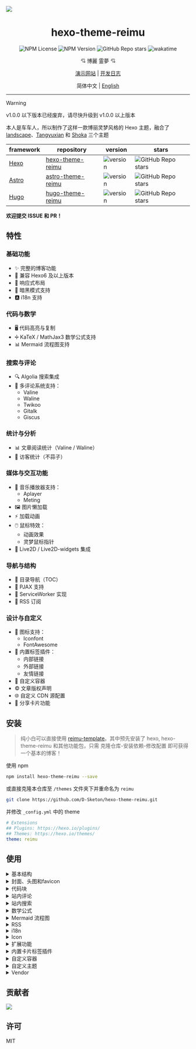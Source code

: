 <img src="https://cdn.jsdelivr.net/gh/D-Sketon/hexo-theme-reimu@main/_screenshot/Reimu_dark.png"/>
<div align = center>
  <h1>hexo-theme-reimu</h1>
  <img alt="NPM License" src="https://img.shields.io/npm/l/hexo-theme-reimu">
  <img alt="NPM Version" src="https://img.shields.io/npm/v/hexo-theme-reimu">
  <img alt="GitHub Repo stars" src="https://img.shields.io/github/stars/D-Sketon/hexo-theme-reimu">
  <img src="https://wakatime.com/badge/user/a6ea8444-9e83-48bb-9744-09a19ac07114/project/fe59c195-6633-4ee8-89c0-e1b24fa1fff4.svg" alt="wakatime">
  <p align="center">
  💘 博麗 霊夢 💘
  </p>

[演示网站](https://d-sketon.github.io) | [开发日志](https://d-sketon.github.io/20240601/hexo-theme-reimu-log/)

简体中文 | [English](https://github.com/D-Sketon/hexo-theme-reimu/blob/main/README.en.md)

</div>

---

> [!WARNING]
> v1.0.0 以下版本已经废弃，请尽快升级到 v1.0.0 以上版本

本人是车车人，所以制作了这样一款博丽灵梦风格的 Hexo 主题，融合了 [landscape](https://github.com/hexojs/hexo-theme-landscape)、[Tangyuxian](https://github.com/tangyuxian/hexo-theme-tangyuxian) 和 [Shoka](https://github.com/amehime/hexo-theme-shoka) 三个主题

|framework|repository|version|stars|
|-|-|-|-|
|[Hexo](https://hexo.io/)|[hexo-theme-reimu](https://github.com/D-Sketon/hexo-theme-reimu)|<img alt="version" src="https://img.shields.io/badge/dynamic/json?url=https%3A%2F%2Fgithub.com%2FD-Sketon%2Fhexo-theme-reimu%2Fraw%2Fmain%2Fpackage.json&query=%24.version&label=version">|<img alt="GitHub Repo stars" src="https://img.shields.io/github/stars/D-Sketon/hexo-theme-reimu">|
|[Astro](https://astro.build)|[astro-theme-reimu](https://github.com/D-Sketon/astro-theme-reimu)|<img alt="version" src="https://img.shields.io/badge/dynamic/json?url=https%3A%2F%2Fgithub.com%2FD-Sketon%2Fastro-theme-reimu%2Fraw%2Fmain%2Fpackage.json&query=%24.version&label=version">|<img alt="GitHub Repo stars" src="https://img.shields.io/github/stars/D-Sketon/astro-theme-reimu">|
|[Hugo](https://gohugo.io)|[hugo-theme-reimu](https://github.com/D-Sketon/hugo-theme-reimu)|<img alt="version" src="https://img.shields.io/badge/dynamic/json?url=https%3A%2F%2Fgithub.com%2FD-Sketon%2Fhugo-theme-reimu%2Fraw%2Fmain%2Fpackage.json&query=%24.version&label=version">|<img alt="GitHub Repo stars" src="https://img.shields.io/github/stars/D-Sketon/hugo-theme-reimu">|

**欢迎提交 ISSUE 和 PR！**

## 特性

### 基础功能
- ✨ 完整的博客功能
- 🔄 兼容 Hexo6 及以上版本
- 📱 响应式布局
- 🌙 暗黑模式支持
- 🅰️ i18n 支持

### 代码与数学
- 🖥️ 代码高亮与复制
- ➗ KaTeX / MathJax3 数学公式支持
- 📊 Mermaid 流程图支持

### 搜索与评论
- 🔍 Algolia 搜索集成
- 💬 多评论系统支持：
  - Valine
  - Waline
  - Twikoo
  - Gitalk
  - Giscus

### 统计与分析
- 📊 文章阅读统计（Valine / Waline）
- 👥 访客统计（不蒜子）

### 媒体与交互功能
- 🎵 音乐播放器支持：
  - Aplayer
  - Meting
- 🖼️ 图片懒加载
- ⚡ 加载动画
- 🖱️ 鼠标特效：
  - 动画效果
  - 灵梦鼠标指针
- 👾 Live2D / Live2D-widgets 集成

### 导航与结构
- 📑 目录导航（TOC）
- 🔄 PJAX 支持
- 🔧 ServiceWorker 实现
- 📰 RSS 订阅

### 设计与自定义
- 🎨 图标支持：
  - Iconfont
  - FontAwesome
- 🔗 内置标签插件：
  - 内部链接
  - 外部链接
  - 友情链接
- 🎨 自定义容器
- ©️ 文章版权声明
- 🌐 自定义 CDN 源配置
- 🎨 分享卡片功能

## 安装

> 纯小白可以直接使用 [reimu-template](https://github.com/D-Sketon/reimu-template)。其中预先安装了 hexo, hexo-theme-reimu 和其他功能包，只需 克隆仓库-安装依赖-修改配置 即可获得一个基本的博客！

使用 npm

```bash
npm install hexo-theme-reimu --save
```

或直接克隆本仓库至 `/themes` 文件夹下并重命名为 `reimu`

```bash
git clone https://github.com/D-Sketon/hexo-theme-reimu.git
```

并修改 `_config.yml` 中的 theme

```yaml
# Extensions
## Plugins: https://hexo.io/plugins/
## Themes: https://hexo.io/themes/
theme: reimu
```

## 使用

<details>
<summary>基本结构</summary>

### 基本结构

为了保证显示正确，请参考 `_example` 在 `source` 中分别建立 `_data`、`about` 和 `friend` 文件夹 （注意：是博客根目录下的 `source` 文件夹，而不是主题中的 `source` ！）

#### \_data

- `avatar` 文件夹中存储作者头像，默认命名 `avatar.webp`，可在内层 `_config.yml` 中做如下配置

```yaml
avatar: "avatar.webp" # 默认就是在avatar文件夹内寻找，请不要包含路径，否则会404
```

- `covers` 文件夹中存储文章封面
- `covers.yml` 中存储文章封面 url

#### about

`index.md` 作为**关于**页面

#### friend

`index.md` 作为**友链**页面，在 `_data.yml` 中填入友链信息即可在页面上显示对应好友卡片

</details>
<details>
<summary>封面、头图和favicon</summary>

### 封面、头图和 favicon

#### 封面

封面显示逻辑如下

- 如果文章的 Front matter 中包含 cover 的 url，则该文章头图和首页缩略图均显示该 url

```yaml
---
title: Hello World
cover: https://example.com
---
```

- 如果文章的 Front matter 中包含 cover 为 `false`，则该文章不显示头图（首页上仍然是随机图片）

```yaml
---
title: Hello World
cover: false
---
```

- 如果文章的 Front matter 中包含 cover 为 `rgb(xxx,xxx,xxx)`，则该文章头图为对应的渐变纯色（首页上仍然是随机图片）

```yaml
---
title: Hello World
cover: rgb(255,117,117)
---
```

- 否则查找 `covers` 文件夹和 `covers.yml`，并从中随机挑选图片
- 若上述文件均不存在，则显示头图

#### 头图

头图保存于 `themes/reimu/source/images/banner.webp`，可在内层 `_config.yml` 中修改

```yaml
banner: "/images/banner.webp"
```

#### favicon

favicon 保存于 `themes/reimu/source/images/favicon.ico`，可在内层 `_config.yml` 中修改

```yaml
favicon: "/images/favicon.ico"
```

#### 置顶

在文章的 Front-matter 中添加 `sticky: true`

```yaml
---
title: Hello World
sticky: true
---
```

</details>
<details>
<summary>代码块</summary>

### 代码块

为保证代码块的正确显示，请保证外层 `_config.yml` 中为如下配置
(Hexo <7.0.0)

```yaml
highlight:
  enable: true
  wrap: true
  hljs: false
prismjs:
  enable: false
```

(Hexo >=7.0.0)

```yaml
syntax_highlighter: highlight.js
highlight:
  wrap: true
  hljs: false
```

代码块同时提供了代码粘贴功能，点击代码块右上角的复制按钮即可复制代码。在内层 `_config.yml` 中可以对复制功能进行配置。  
`success` 为复制成功时的提示，`fail` 为复制失败时的提示。此外，可以配置版权声明，当复制的字符数大于 `count` 时会在复制的内容后面添加 `content` 版权声明。

```yaml
clipboard:
  success: 复制成功(*^▽^*)
  fail: 复制失败 (ﾟ⊿ﾟ)ﾂ
  copyright:
    enable: false
    count: 50 # 大于多少字符添加版权声明
    content: 本文版权：本博客所有文章除特别声明外，均采用 BY-NC-SA 许可协议。转载请注明出处！
```

v1.1.0 添加了配置用于控制代码块的默认展开状态，`expand` 可以设置为 `true`、`false` 或数字，数字表示当代码块的行数大于该数字时默认收缩。

```yaml
code_block:
  expand: true # true | false | number
```

</details>
<details>
<summary>站内评论</summary>

### 站内评论

> 站内评论可以使用 Front matter 中的 `comments` 独立控制每篇文章是否显示评论。  
> 当 `comments` 为 `false` 时不显示评论，`true` 或不填时根据 `_config.yml` 的配置决定是否显示。

若基于 [Valine](https://valine.js.org/)  
请参考其官方文档完成 `LeanCloud` 的配置，并在内层 `_config.yml` 中将 `valine.enable` 改为 `true`，并填入自己的 `appId` 和 `appKey`

```yaml
valine:
  enable: true
  appId: "your appId"
  appKey: "your appKey"
```

若基于 [Waline](https://waline.js.org/)  
请参考其[官方文档](https://waline.js.org/guide/get-started/)完成 `LeanCloud` 的配置，并在内层 `_config.yml` 中将 `waline.enable` 改为 `true`，并填入自己的 `serverURL`

```yaml
waline:
  enable: true
  serverURL: "your server url"
  lang: zh-CN
  locale: {} # https://waline.js.org/guide/features/i18n.html#%E8%87%AA%E5%AE%9A%E4%B9%89%E8%AF%AD%E8%A8%80
  emoji:
    - https://unpkg.com/@waline/emojis@1.2.0/weibo
    - https://unpkg.com/@waline/emojis@1.2.0/alus
    - https://unpkg.com/@waline/emojis@1.2.0/bilibili
    - https://unpkg.com/@waline/emojis@1.2.0/qq
    - https://unpkg.com/@waline/emojis@1.2.0/tieba
    - https://unpkg.com/@waline/emojis@1.2.0/tw-emoji
  meta:
    - nick
    - mail
    - link
  requiredMeta:
    - nick
    - mail
  wordLimit: 0
  pageSize: 10
  pageview: true
```

若基于 [twikoo](https://twikoo.js.org)  
请参考其[官方文档](https://twikoo.js.org/quick-start.html)完成 腾讯云 或 Vercel 部署，并在内层 `_config.yml` 中将 `twikoo.enable` 改为 `true`，并填入自己的 `envId`

```yml
twikoo:
  enable: true
  envId: # 腾讯云环境填 envId；Vercel 环境填地址（https://xxx.vercel.app）
  region:
```

若基于 [giscus](https://giscus.app/zh-CN)  
请参考文档完成仓库的配置，并在内层 `_config.yml` 中将 `giscus.enable` 改为 `true`，并填入对应的数据

```yml
giscus:
  enable: true
  repo: "your repo"
  repoId: "your repoId"
  category: "your category"
  categoryId: "your categoryId"
  mapping: mapping
  strict: 0
  reactionsEnabled: 1
  emitMetadata: 0
  inputPosition: bottom
  lang: zh-CN
```

若基于 [gitalk](https://gitalk.github.io/)  
请参考其[官方文档](https://github.com/gitalk/gitalk?tab=readme-ov-file#usage)完成仓库的配置，并在内层 `_config.yml` 中将 `gitalk.enable` 改为 `true`，并填入对应的数据

```yml
gitalk:
  enable: true
  clientID: "your application client ID"
  clientSecret: "your application client secret"
  repo: "your repo"
  owner: "repo owner"
  admin: "repo owner and collaborators"
  md5: false # 是否使用 md5 加密路径
```

</details>
<details>
<summary>站内搜索</summary>

### 站内搜索

若选择 [Algolia](https://www.algolia.com/)，请安装 [@reimujs/hexo-algoliasearch](https://github.com/D-Sketon/hexo-algoliasearch)

```bash
npm install @reimujs/hexo-algoliasearch --save
```

并参考其 [README](https://github.com/D-Sketon/hexo-algoliasearch#readme) 完成对 `Algolia` 账号的配置，并在外层 `_config.yml` 中添加如下配置

> 注意：搜索跳转链接为永久链接，所以请保证外层 `_config.yml` 中的 `url` 填写正确

```yml
algolia:
  appId: "your applicationID"
  apiKey: "your apiKey"
  adminApiKey: "your adminApiKey"
  indexName: "your indexName"
  chunkSize: 5000
  fields:
    - content:strip:truncate,0,500
    - excerpt:strip
    - gallery
    - permalink
    - photos
    - slug
    - tags
    - title
```

在内层 `_config.yml` 中将 `algolia_search.enable` 改为 `true`

```yaml
algolia_search:
  enable: true
```

> 1.5.0+ 后主题内置了 `hexo-generator-search`，所以无需再安装 `hexo-generator-search`

本主题内置了 hexo-generator-search，若选择本机搜索，请在内层 `_config.yml` 中将 `generator_search.enable` 改为 `true`，其余配置参考 [hexo-generator-search](https://github.com/wzpan/hexo-generator-search)

```yaml
generator_search:
  enable: true
  field: post
  content: true
```

</details>
<details>
<summary>数学公式</summary>

### 数学公式

请安装 [@reimujs/hexo-renderer-markdown-it-plus](https://github.com/D-Sketon/hexo-renderer-markdown-it-plus)

```bash
npm uninstall hexo-renderer-marked --save
npm install @reimujs/hexo-renderer-markdown-it-plus --save
```

默认关闭，在内层 `_config.yml` 中将 `math.enable` 改为 `true` 可以开启数学公式支持

> 注意不要同时开启 KaTeX 和 MathJax3

#### KaTeX

如果想要基于服务端渲染，在内层 `_config.yml` 中将 `math.katex.enable` 改为 `true`

```yaml
math:
  enable: true
  katex:
    enable: true
    autoRender: false
```

如果想要基于客户端渲染，在内层 `_config.yml` 中将 `math.katex.enable` 改为 `true`，并将 `autoRender` 也改为 `true`

```yaml
math:
  enable: true
  katex:
    enable: true
    autoRender: true
```

在外层 `_config.yml` 中添加如下配置

```yaml
markdown_it_plus:
  rawLaTeX: true
```

#### MathJax3

如果想要使用 MathJax3，请在内层 `_config.yml` 中将 `math.mathjax.enable` 改为 `true`

```yaml
math:
  enable: true
  mathjax:
    enable: true
    options: # MathJax 配置
```

在外层 `_config.yml` 中添加如下配置

```yaml
markdown_it_plus:
  rawLaTeX: true
```

</details>
<details>
<summary>Mermaid 流程图</summary>

### Mermaid 流程图

请安装 [hexo-filter-mermaid-diagrams](https://github.com/webappdevelp/hexo-filter-mermaid-diagrams)

```bash
npm install hexo-filter-mermaid-diagrams --save
```

在内层 `_config.yml` 中将 `mermaid.enable` 改为 `true`

```yaml
mermaid:
  enable: true
```

并在需要使用 mermaid 的文章的 front-matter 中添加 `mermaid: true`

```yaml
---
title: Hello World
mermaid: true
---
```

</details>
<details>
<summary>RSS</summary>

### RSS

请安装 [hexo-generator-feed](https://github.com/hexojs/hexo-generator-feed)

```bash
npm install hexo-generator-feed --save
```

并参考其 [README](https://github.com/hexojs/hexo-generator-feed#readme) 在外层 `_config.yml` 完成对 `feed` 的配置  
在内层 `_config.yml` 中填入生成的 `xml`

```yaml
rss: atom.xml
```

</details>

<details>
<summary>i18n</summary>

### i18n

本主题默认提供 `en`、`zh-CN`、`zh-TW` 和 `ja` 四种语言，可以在外层 `_config.yml` 中修改 `language` 来切换语言

```yaml
language: zh-CN
```

> 以下为实验性功能，可能会有 BUG

v1.4.0+ 实验性地引入了 `hexo-generator-i18n` 并提供了多语言切换功能，可以在内层 `_config.yml` 中配置 `i18n` 来添加自定义语言，其配置方式可参考 [hexo-generator-i18n](https://github.com/Jamling/hexo-generator-i18n)：

```yaml
i18n:
  enable: false # false | true
  type: [page, post]
  generator: [archive, category, tag, index]
  languages: [zh-CN, en] # 语言列表，第一个为默认语言
```

对于 post 的多语言支持，可以在 Front-matter 中添加 `lang` 来指定**除默认语言外的**其他语言（默认语言不需要添加）

```yaml
lang: en
```

以上会生成 `/en/:permalink` 的页面

对于 page 的多语言支持，可直接在 `source` 文件夹下新建对应语言的文件夹，并将 `index.md` 放入其中，如 `source/en/about/index.md`。这会生成 `/en/about` 的页面

</details>

<details>
<summary>Icon</summary>

### Icon

Icon 默认使用本主题提供的 iconfont（v0.1.3+）

```yml
icon_font: 4552607_0khxww3tj3q9
```

如果想要继续使用 fontawesome 图标，请将 `icon_font` 设置为 `false`，此时会使用 `vendor` 中对应的 fontawesome

```yml
fontawesome:
  high_priority:
    - webcache|@fortawesome/fontawesome-free@6.5.1/css/regular.min.css
    - webcache|@fortawesome/fontawesome-free@6.5.1/css/solid.min.css
  low_priority:
    - webcache|@fortawesome/fontawesome-free@6.5.1/css/brands.min.css
    - webcache|@fortawesome/fontawesome-free@6.5.1/css/v5-font-face.min.css
    - webcache|@fortawesome/fontawesome-free@6.5.1/css/v4-font-face.min.css
```

</details>

<details>
<summary>扩展功能</summary>

### 扩展功能

#### 暗黑模式

默认为 `auto`，根据用户系统设置自动切换。可以设置为 `true` 或 `false` 改变默认状态

```yaml
dark_mode:
  # true 代表暗黑模式默认开启
  # false 代表暗黑模式默认关闭
  # auto 代表根据用户系统设置自动切换
  enable: auto # true | false | auto
```

#### Pace 进度条

默认开启

```yaml
pace:
  enable: true
```

#### Firework 鼠标特效

默认开启

```yaml
firework:
  enable: true
```

具体配置请查看 [mouse-firework](https://github.com/D-Sketon/mouse-firework)

#### PJAX

默认关闭

```yaml
pjax:
  enable: false
```

> PJAX 在 v0.0.10 中被引入，用于那些需要添加音乐播放器等需要 SPA 的用户。经过一段时间的迭代后已基本上稳定，但引入后仍然可能会出现诸如**脚本无法执行**、**脚本重复执行**、**页面渲染混乱**等 BUG。请慎重考虑！

> PJAX 无法与 `relative_link: true` 配合使用！

#### ServiceWorker

默认关闭

```yaml
service_worker:
  enable: false
```

#### Live2D

默认关闭

```yaml
live2d:
  enable: false
  position: left # left | right
```

#### Live2D Widgets

默认关闭

```yaml
live2d_widgets:
  enable: false
  position: left # left | right
```

#### Reimu 鼠标指针

默认开启

```yml
reimu_cursor:
  enable: true
  cursor:
    default: ../images/cursor/reimu-cursor-default.png
    pointer: ../images/cursor/reimu-cursor-pointer.png
    text: ../images/cursor/reimu-cursor-text.png
```

#### 响应式头图（v0.2.0+）

默认关闭，打开后并提供对应尺寸的图片和媒体查询可以在一定程度上提高移动端的 LCP
```yml
banner_srcset:
enable: false
srcset:
  - src: "/images/banner-600w.webp"
    media: "(max-width: 479px)"
  - src: "/images/banner-800w.webp"
    media: "(max-width: 799px)"
  - src: "/images/banner.webp"
    media: "(min-width: 800px)"
```

#### Quicklink（v0.2.3+）

默认关闭，打开后可以在用户停留在页面时预加载链接，提高用户体验
```yml
quicklink:
  enable: false
  timeout: 3000 # 预加载超时时间
  priority: true # 是否优先加载
  ignores: [] # 忽略的链接，仅支持字符串
```

#### 文章版权声明（v0.2.0+）

默认关闭
```yml
article_copyright:
enable: false # 是否展示版权卡片？
content:
  author: # true | false 版权卡片展示作者？
  link: # true | false 版权卡片展示链接？
  title: # true | false 版权卡片展示标题？
  date: # true | false 版权卡片展示创建日期？
  updated: # true | false 版权卡片展示更新日期？
  license: # true | false 版权卡片展示协议？
```

此外，也可以通过文章的 front-matter 控制，其优先级高于全局配置

```yaml
---
copyright: true # 是否展示版权卡片？
---
```

#### 文章过期提醒（v0.2.4+）

默认关闭
```yml
outdate:
  enable: false
  daysAgo: 180 # 多少天前的文章算过期
  message: 本文最后更新于 {time}，请注意文中内容可能已经发生变化。
```

#### 赞助（v0.3.2+）

默认关闭
```yml
sponsor:
  enable: false # 是否展示赞助二维码？
  tip: 请作者喝杯咖啡吧！ # 赞助提示
  icon:
    url: "../images/taichi.png" # 赞助图标，相对于 css/style.css 的路径，所以需要向上一级才能找到 images 文件夹
    rotate: true # 是否旋转图标
    mask: true # 是否将图片作为遮罩（即只显示 png 图片的轮廓）
  qr:
    - name: 支付宝 # 二维码名称
      src: "/sponsor/alipay.jpg" # 二维码路径，请自行填写
```

此外，也可以通过文章的 front-matter 控制，其优先级高于全局配置

```yaml
---
sponsor: true # 是否展示赞助二维码？
---
```

#### 首页目录卡片（v1.0.0+）

默认关闭，打开后可以在首页展示目录卡片，用于代替 widget 中的目录
```yaml
home_categories:
  enable: false # 是否展示首页目录卡片？
  content:
    - categories: # 目录名称，格式和 front-matter 中的 categories 一致，可以为字符串（单级分类）或数组（多级分类）
      cover: # 卡片封面，不填则使用随机封面
    - categories:
      cover:
```

#### 音乐播放器（v1.2.0+）

> 使用前建议先打开 Pjax，否则会出现播放器自动暂停的问题

使用 Aplayer + Meting（可选）默认关闭

##### 纯Aplayer

将 `player.aplayer.enable` 设置为 `true`，并在 `player.aplayer.options` 中参考 [Aplayer Docs](https://aplayer.js.org/#/home?id=options) 进行配置

```yml
player:
  aplayer:
    enable: true
    options:
      audio: [] # audio list
      fixed:
      autoplay:
      loop:
      order:
      preload: 
      volume:
      mutex:
      listFolded:
      lrcType:
```

##### Aplayer + Meting

同时将 `player.aplayer.enable` 和 `player.meting.enable` 设置为 `true`，并在 `player.meting.options` 中参考 [Meting Docs](https://github.com/metowolf/MetingJS?tab=readme-ov-file#option) 进行配置，`player.aplayer.options` 为 Aplayer 配置

```yml
player:
  aplayer:
    enable: true
    options:
      audio: [] # this option will be overwritten by meting
      fixed:
      autoplay:
      loop:
      order:
      preload: 
      volume:
      mutex:
      listFolded:
      lrcType:
  meting:
    enable: true
    meting_api: # custom api
    options:
      id: 
      server: 
      type: 
      auto:
```

#### 分享链接/卡片（v1.3.0+）

默认关闭，目前支持 `facebook`、`twitter`、`linkedin`、`reddit`、`weibo`、`qq`、`weixin`。

```yml
share:
  # - facebook
  # - twitter
  # - linkedin
  # - reddit
  # - weibo
  # - qq
  # - weixin
```

`weixin` 状态下会生成带有二维码的分享卡片，可保存到本地后分享到微信朋友圈（注意，当文章封面存在跨域问题时无法使用 html-to-image 正确生成含图片的卡片！）

</details>

<details>
<summary>内置卡片标签插件</summary>

### 内置卡片标签插件

#### friendLink 友链卡片

```yaml
{% friendsLink path %}
```

第一个参数 `path` 表示友链 yaml 的路径

#### postLinkCard 内链卡片

```yaml
{% postLinkCard slug [cover]|"auto" [escape] %}
```

其中第一个参数为文章的 `slug`；第二个参数（可选）为卡片展示的封面，如果设置为 `auto` 则自动使用博客的 `banner`；第三个参数（可选）表示文章标题是否被转义

> slug 的生成算法：https://github.com/hexojs/hexo-util/blob/master/lib/slugize.ts
> 简单来说就是去除文章标题的不可见字符，把文章的标题中的特殊字符 `\s~!@#$%^&*()\-_+=[]{}|\;:"'<>,.?/` 全换成分隔符 `-`，合并连续分隔符并去除首尾分隔符

#### externalLinkCard 外链卡片

```yaml
{% externalLinkCard title link [cover]|"auto" %}
```

其中第一个参数为文章的标题；第二个参数为文章的外部链接，第三个参数（可选）为卡片展示的封面，如果设置为 `auto` 则自动使用缺省封面

</details>

<details>
<summary>自定义容器</summary>

### 自定义容器

本主题提供了类似 vitepress 的自定义容器功能，使用前需要安装 [@reimujs/hexo-renderer-markdown-it-plus](https://github.com/D-Sketon/hexo-renderer-markdown-it-plus)，并在内层 `_config.yml` 中将 `markdown.container` 改为 `true`

```yaml
markdown:
  container: true
```

使用方法如下：

```markdown
::: info
This is an info box.
:::

::: tip
This is a tip.
:::

::: warning
This is a warning.
:::

::: danger
This is a dangerous warning.
:::

::: danger STOP
Danger zone, do not proceed
:::

::: details
This is a details block.
:::
```

</details>
<details>
<summary>自定义主题</summary>

hexo-theme-reimu 主题支持高度的自定义，你可以通过修改 `_config.yml` 来定制你的主题。

#### 定制主题颜色

hexo-theme-reimu 主题支持通过 CSS 变量定制主题颜色，你可以通过修改 `:root` 伪类下的 CSS 变量来定制你的主题颜色。

变量文件位于 `source/css/_variables.styl`，你可以在这个文件中找到所有的 CSS 变量，但其实只需要修改以下伪类下的变量即可：

```stylus
:root
  --red-0: hsl(0, 100%, 50%)
  --red-1: hsl(0, 100%, 66%)
  --red-2: hsl(0, 100%, 74%)
  --red-3: hsl(0, 100%, 84%)
  --red-4: hsl(0, 100%, 91%)
  --red-5: hsl(0, 100%, 95%)
  --red-5-5: hsl(0, 100%, 96%)
  d-6: hsl(0, 100%, 98%)

  --color-red-6-shadow: hsla(0, 100%, 65%, 0.6)
  --color-red-3-shadow: hsla(0, 100%, 65%, 0.3)


[data-theme="dark"]
  root
    --red-4: hsla(0, 100%, 91%, 0.5)
    --red-5: hsla(0, 100%, 95%, 0.2)
    --red-5-5: hsla(0, 100%, 96%, 0.1)
    --red-6: hsla(0, 100%, 98%, 0.2)
```

#### 自定义字体

可通过以下配置定义谷歌字体：

```yaml
# https://fonts.google.com/
font:
  article:
    - Mulish
    - Noto Serif SC
  code:
    # - Ubuntu Mono
    # - Source Code Pro
    # - JetBrains Mono
```

v1.1.0 添加了 `local_font` 配置用于定义本机字体，其优先级比谷歌字体低：

```yaml
local_font:
  article:
    - "-apple-system"
    - PingFang SC
    - Microsoft YaHei
    - sans-serif
  code:
    - Menlo
    - Monaco
    - Consolas
    - monospace
```

#### 定制图标

v1.0.0 经过大量重构，向用户暴露了许多配置用于改变原有的图标

##### 头部 / 侧边栏图标

v1.0.0 的 `menu` 配置的结构发生了变化，允许用户自定义 icon。icon 为空时默认使用太极图标，你可以填写一个十六进制的数字来自定义 icon，同时支持 fontawesome 和 icon font。

```yaml
menu:
  - name: home
    url: /
    icon: # 不填默认使用太极图标
  - name: archives
    url: /archives
    icon: f0c1 # 你可以填写一个十六进制的数字来自定义 icon，支持 fontawesome 和 icon font
  - name: about
    url: /about
    icon:
  - name: friend
    url: /friend
    icon:
```

##### 底部 / 回到顶部 / 赞助图标

v1.0.0 的 `footer`、`top`、`sponsor` 配置均增加了 `icon` 配置用于自定义图标。

- `url` 为图标的路径，相对于 `css/style.css` 的路径，所以需要向上一级才能找到 images 文件夹。
- `rotate` 为是否旋转图标，默认为 `true`。
- `mask` 是否将图片作为遮罩（即只显示 png 图片的轮廓），默认为 `true`。

```yaml
footer:
  icon:
    url: "../images/taichi.png" # 相对于 css/style.css 的路径，所以需要向上一级才能找到 images 文件夹
    rotate: true
    mask: true

top:
  icon:
    url: "../images/taichi.png"
    rotate: true
    mask: true

sponsor:
  icon:
    url: "../images/taichi.png"
    rotate: true
    mask: true
```

##### 加载图标

v1.0.0 的 `preloader` 配置增加了 `icon` 配置用于自定义图标。icon 为空时默认使用内链的 svg（保证首屏加载速度），你可以填入一个链接来自定义加载图标。

不建议使用过大的图标，以免影响加载速度。

```yaml
preloader:
  enable: true
  text: 少女祈祷中...
  icon: # 不填默认使用内链的svg（保证首屏加载速度），你可以填入一个链接来自定义加载图标，如 '/images/taichi.png'
```

##### 锚点图标

v1.0.0 增加了 `anchor_icon` 配置用于自定义锚点图标，默认使用 `#` 图标，你可以填写一个十六进制的数字来自定义 icon，同时支持 fontawesome 和 icon font。

```yaml
anchor_icon: # 不填默认使用 # 图标
```

##### 鼠标图标（v1.3.0+）

v1.3.0 增加了 `reimu_cursor.cursor` 配置用于自定义鼠标图标，你可以填写一个相对于 `css/style.css` 的路径来自定义鼠标图标。

```yaml
reimu_cursor:
  enable: true
  cursor:
    default: ../images/cursor/reimu-cursor-default.png
    pointer: ../images/cursor/reimu-cursor-pointer.png
    text: ../images/cursor/reimu-cursor-text.png
```

</details>

<details>
<summary>Vendor</summary>

### Vendor

`vendor` 用于存放一些第三方资源，如 fontawesome、iconfont、katex、mathjax 等。

hexo-theme-reimu 的 `vendor` 结构非常灵活，其支持以下几种形式：

- `:cdn|:package@:version/:file`：使用 CDN 加速，如 `cdn_jsdelivr_gh|katex@0.13.11/dist/katex.min.css`，`:cdn`可在 `vendor` 中自行配置。目前自带以下 CDN 源：
  ```yaml
  cdn_jsdelivr_gh: https://cdn.jsdelivr.net/gh/ # 仅针对github加速
  cdn_jsdelivr_npm: https://cdn.jsdelivr.net/npm/ # 仅针对npm加速
  fastly_jsdelivr_gh: https://fastly.jsdelivr.net/gh/ # 仅针对github加速
  fastly_jsdelivr_npm: https://fastly.jsdelivr.net/npm/ # 仅针对npm加速
  unpkg: https://unpkg.com/ # 仅针对npm加速
  webcache: https://npm.webcache.cn/ # 仅针对npm加速
  ```
  用户可根据网络状况自行切换 CDN 源。
- `https://` 开头：直接使用绝对链接，如 `https://cdn.jsdelivr.net/npm/katex@0.13.11/dist/katex.min.css` 
- `/` 开头：本地资源，你可以把资源放在 `source` 文件夹下和 `_posts` 同级，然后使用诸如 `/katex.min.css` 的路径引用

此外，`vendor` 还支持 SRI 校验，你可以在 `vendor` 中使用 `SHA-384` 用于校验资源的完整性，如：

```yaml
js:
  clipboard: # 使用 SRI 校验
    src: webcache|clipboard@2.0.11/dist/clipboard.min.js
    integrity: sha384-J08i8An/QeARD9ExYpvphB8BsyOj3Gh2TSh1aLINKO3L0cMSH2dN3E22zFoXEi0Q
  lazysizes: webcache|lazysizes@5.3.2/lazysizes.min.js # 不使用 SRI 校验
```

以上两种形式均支持，建议对外部 CDN 资源使用 SRI 校验，以确保资源的完整性。
</details>

## 贡献者

[![](https://contributors-img.web.app/image?repo=D-Sketon/hexo-theme-reimu)](https://github.com/D-Sketon/hexo-theme-reimu/graphs/contributors)

## 许可

MIT